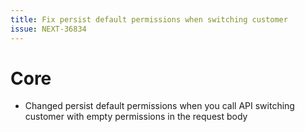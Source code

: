 ```yaml
---
title: Fix persist default permissions when switching customer
issue: NEXT-36834
---
```

# Core
* Changed persist default permissions when you call API switching customer with empty permissions in the request body
